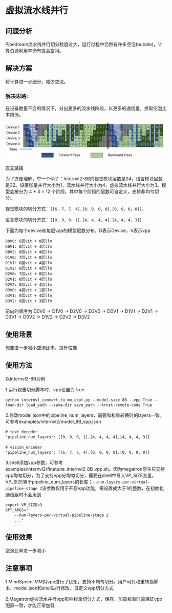 # 虚拟流水线并行

## 问题分析

Pipedream流水线并行切分粒度过大，运行过程中仍然有许多空泡(bubble)，计算资源利用率仍有提高空间。

## 解决方案

将计算进一步细分，减少空泡。

### 解决思路:

在设备数量不变的情况下，分出更多的流水线阶段，以更多的通信量，换取空泡比率降低。

![alt text](../../sources/images/virtual_pipeline_parallel/virtual_pipeline.png)

[原文链接](https://people.eecs.berkeley.edu/~matei/papers/2021/sc_megatron_lm.pdf)

为了方便理解，举一个例子：Internvl2-8B的视觉模块层数是24，语言模块层数是32。设置张量并行大小为1，流水线并行大小为4，虚拟流水线并行大小为3。模型会被分为 4 * 3 = 12 个阶段，其中每个阶段的层数可自定义，支持非均匀切分。

视觉模块的切分方式：`[[6, 7, 7, 4],[0, 0, 0, 0],[0, 0, 0, 0]]`，

语言模块的切分方式：`[[0, 0, 0, 1],[4, 4, 4, 4],[4, 4, 4, 3]]`

下面为每个device和每层vpp的模型层数分布，D表示Device，V表示vpp

    D0V0: 6层vit + 0层llm
    D0V1: 0层vit + 4层llm
    D0V2: 0层vit + 4层llm
    D1V0: 7层vit + 0层llm
    D1V1: 0层vit + 4层llm
    D1V2: 0层vit + 4层llm
    D2V0: 7层vit + 0层llm
    D2V1: 0层vit + 4层llm
    D2V2: 0层vit + 4层llm
    D3V0: 4层vit + 1层llm
    D3V1: 0层vit + 4层llm
    D3V2: 0层vit + 3层llm

前向的顺序为 D0V0 -> D1V0 -> D2V0 -> D3V0 -> D0V1 -> D1V1 -> D2V1 -> D3V1 -> D0V2 -> D1V2 -> D2V2 -> D3V2

## 使用场景

想要进一步减小空泡比率，提升性能

## 使用方法

以Internvl2-8B为例

1.运行权重切分脚本时，vpp设置为True

```shell
python internvl_convert_to_mm_ckpt.py --model-size 8B --vpp True --load-dir load_path --save-dir save_path --trust-remote-code True
```

2.修改model.json中的pipeline_num_layers，需要和权重转换时的layers一致。可参考examples/internvl2/model_8B_vpp.json

```
# text_decoder
"pipeline_num_layers": [[0, 0, 0, 1],[4, 4, 4, 4],[4, 4, 4, 3]]

# vision_encoder
"pipeline_num_layers": [[6, 7, 7, 4],[0, 0, 0, 0],[0, 0, 0, 0]]
```

3.shell添加vpp参数，可参考examples/internvl2/finetune_internvl2_8B_vpp.sh。因为megatron原生只支持vpp均匀切分，为了支持vpp分均匀切分，需要在shell中导入VP_SIZE变量，VP_SIZE等于pipeline_num_layers的长度；`--num-layers-per-virtual-pipeline-stage 2`该参数仅用于开启vpp功能，需设置成大于1的整数，在初始化通信组时不会用到

```shell
export VP_SIZE=3
GPT_ARGS="
    --num-layers-per-virtual-pipeline-stage 2
    ..."
```


## 使用效果

空泡比率进一步减小

## 注意事项

1.MindSpeed-MM对vpp进行了优化，支持不均匀切分。用户可对权重转换脚本、model.json和shell进行修改，自定义vpp切分方式

2.Megatron虚拟流水并行vpp影响权重切分方式，保存、加载权重时需保证vpp配置一致，才能正常加载
